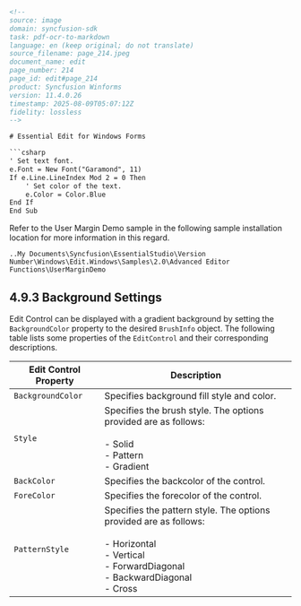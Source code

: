 ```html
<!-- 
source: image
domain: syncfusion-sdk
task: pdf-ocr-to-markdown
language: en (keep original; do not translate)
source_filename: page_214.jpeg
document_name: edit
page_number: 214
page_id: edit#page_214
product: Syncfusion Winforms
version: 11.4.0.26
timestamp: 2025-08-09T05:07:12Z
fidelity: lossless
-->

# Essential Edit for Windows Forms

```csharp
' Set text font.
e.Font = New Font("Garamond", 11)
If e.Line.LineIndex Mod 2 = 0 Then
    ' Set color of the text.
    e.Color = Color.Blue
End If
End Sub
```

Refer to the User Margin Demo sample in the following sample installation location for more information in this regard.

```
..My Documents\Syncfusion\EssentialStudio\Version
Number\Windows\Edit.Windows\Samples\2.0\Advanced Editor Functions\UserMarginDemo
```

## 4.9.3 Background Settings

Edit Control can be displayed with a gradient background by setting the `BackgroundColor` property to the desired `BrushInfo` object. The following table lists some properties of the `EditControl` and their corresponding descriptions.

| Edit Control Property | Description |
|------------------------|-------------|
| `BackgroundColor`      | Specifies background fill style and color. |
| `Style`                | Specifies the brush style. The options provided are as follows: <br> <br> - Solid<br> - Pattern<br> - Gradient |
| `BackColor`            | Specifies the backcolor of the control. |
| `ForeColor`            | Specifies the forecolor of the control. |
| `PatternStyle`         | Specifies the pattern style. The options provided are as follows: <br> <br> - Horizontal<br> - Vertical<br> - ForwardDiagonal<br> - BackwardDiagonal<br> - Cross |

<!-- tags: [product, syncfusion, windows forms, edit control, background settings, brushinfo, style, backcolor, forecolor, patternstyle, version 11.4.0.26] keywords: [backgroundcolor, style, backcolor, forecolor, patternstyle, gradient, brush, editcontrol, usermargin, syncfusionstudio] -->
```